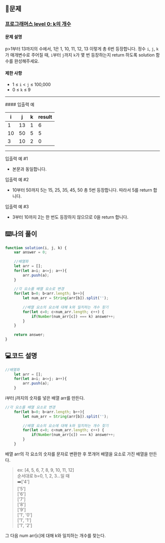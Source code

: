 ## 📝문제
### [프로그래머스 level 0: k의 개수](https://school.programmers.co.kr/learn/courses/30/lessons/120887)
#### 문제 설명
p>1부터 13까지의 수에서, 1은 1, 10, 11, 12, 13 이렇게 총 6번 등장합니다. 정수 <code>i</code>, <code>j</code>, <code>k</code>가 매개변수로 주어질 때, <code>i</code>부터 <code>j</code>까지 <code>k</code>가 몇 번 등장하는지 return 하도록 solution 함수를 완성해주세요.</p>
#### 제한 사항
<ul>
<li>1 ≤ <code>i</code> &lt; <code>j</code> ≤ 100,000</li>
<li>0 ≤ <code>k</code> ≤ 9</li>
</ul>
<hr>
#### 입출력 예
<table class="table">
        <thead><tr>
<th>i</th>
<th>j</th>
<th>k</th>
<th>result</th>
</tr>
</thead>
        <tbody><tr>
<td>1</td>
<td>13</td>
<td>1</td>
<td>6</td>
</tr>
<tr>
<td>10</td>
<td>50</td>
<td>5</td>
<td>5</td>
</tr>
<tr>
<td>3</td>
<td>10</td>
<td>2</td>
<td>0</td>
</tr>
</tbody>
      </table>
<hr>
입출력 예 #1
<ul>
<li>본문과 동일합니다.</li>
</ul>
입출력 예 #2
<ul>
<li>10부터 50까지 5는 15, 25, 35, 45, 50 총 5번 등장합니다. 따라서 5를 return 합니다.</li>
</ul>
<p>입출력 예 #3</p>

<ul>
<li>3부터 10까지 2는 한 번도 등장하지 않으므로 0을 return 합니다.</li>
</ul>

## ⌨️나의 풀이
```js
function solution(i, j, k) {
    var answer = 0;
    
    //배열화
    let arr = [];
    for(let a=i; a<=j; a++){
        arr.push(a);
    }
    
    //각 요소를 배열 요소로 변경
    for(let b=0; b<arr.length; b++){
        let num_arr = String(arr[b]).split('');
        
        //배열 요소의 요소에 대해 k와 일치하는 개수 찾기
        for(let c=0; c<num_arr.length; c++) {
            if(Number(num_arr[c]) === k) answer++;
        }
    }
    
    return answer;
}
```

## 💻코드 설명
```js
//배열화
    let arr = [];
    for(let a=i; a<=j; a++){
        arr.push(a);
    }
```
i부터 j까지의 숫자를 넣은 배열 arr를 만든다.

```js
//각 요소를 배열 요소로 변경
    for(let b=0; b<arr.length; b++){
        let num_arr = String(arr[b]).split('');
        
        //배열 요소의 요소에 대해 k와 일치하는 개수 찾기
        for(let c=0; c<num_arr.length; c++) {
            if(Number(num_arr[c]) === k) answer++;
        }
    }
```
배열 arr의 각 요소의 숫자를 문자로 변환한 후 쪼개어 배열을 요소로 가진 배열을 만든다.
> ex: [4, 5, 6, 7, 8, 9, 10, 11, 12]  
> 순서대로 b=0, 1, 2, 3...일 때  
> ➡️['4']  
> ['5']  
> ['6']  
> ['7']  
> ['8']  
> ['9']  
> ['1', '0']  
> ['1', '1']  
> ['1', '2']

그 다음 num arr[c]에 대해 k와 일치하는 개수를 찾는다.
